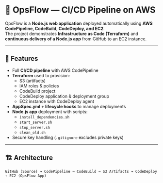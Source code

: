 # 🚀 OpsFlow — CI/CD Pipeline on AWS

OpsFlow is a **Node.js web application** deployed automatically using **AWS CodePipeline, CodeBuild, CodeDeploy, and EC2**.  
The project demonstrates **Infrastructure as Code (Terraform)** and **continuous delivery of a Node.js app** from GitHub to an EC2 instance.

---

## 📌 Features
- Full **CI/CD pipeline** with AWS CodePipeline
- **Terraform** used to provision:
  - S3 (artifacts)
  - IAM roles & policies
  - CodeBuild project
  - CodeDeploy application & deployment group
  - EC2 instance with CodeDeploy agent
- **AppSpec.yml + lifecycle hooks** to manage deployments
- **Node.js app** deployment with scripts:
  - `install_dependencies.sh`
  - `start_server.sh`
  - `stop_server.sh`
  - `clean_old.sh`
- Secure key handling (`.gitignore` excludes private keys)

---

## 🏗️ Architecture

```text
GitHub (Source) → CodePipeline → CodeBuild → S3 Artifacts → CodeDeploy → EC2 (OpsFlow App)
